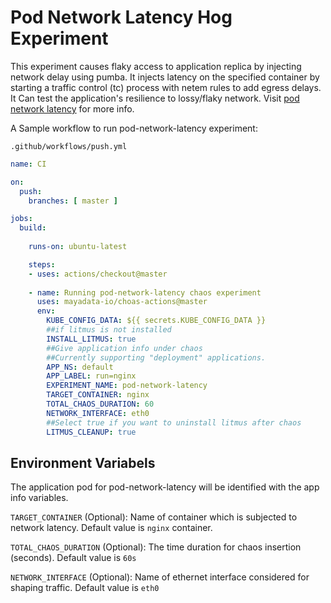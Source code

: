 # Pod Network Latency Hog Experiment

This experiment causes flaky access to application replica by injecting network delay using pumba. It injects latency on the specified container by starting a traffic control (tc) process with netem rules to add egress delays. It Can test the application's resilience to lossy/flaky network. Visit <a href="https://docs.litmuschaos.io/docs/pod-network-latency/">pod network latency</a> for more info.

A Sample workflow to run pod-network-latency experiment:


`.github/workflows/push.yml`

```yaml
name: CI

on:
  push:
    branches: [ master ]

jobs:
  build:
    
    runs-on: ubuntu-latest

    steps:
    - uses: actions/checkout@master
      
    - name: Running pod-network-latency chaos experiment
      uses: mayadata-io/choas-actions@master
      env:
        KUBE_CONFIG_DATA: ${{ secrets.KUBE_CONFIG_DATA }}
        ##if litmus is not installed
        INSTALL_LITMUS: true
        ##Give application info under chaos
        ##Currently supporting "deployment" applications.
        APP_NS: default
        APP_LABEL: run=nginx
        EXPERIMENT_NAME: pod-network-latency
        TARGET_CONTAINER: nginx
        TOTAL_CHAOS_DURATION: 60
        NETWORK_INTERFACE: eth0
        ##Select true if you want to uninstall litmus after chaos
        LITMUS_CLEANUP: true        
```

## Environment Variabels

The application pod for pod-network-latency will be identified with the app info variables.

`TARGET_CONTAINER` (Optional): Name of container which is subjected to network latency. Default value is `nginx` container.

`TOTAL_CHAOS_DURATION` (Optional): The time duration for chaos insertion (seconds). Default value is `60s`

`NETWORK_INTERFACE` (Optional): Name of ethernet interface considered for shaping traffic. Default value is `eth0`
